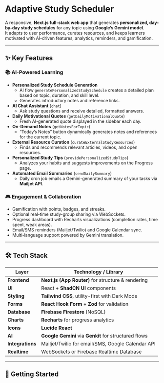 # Adaptive Study Scheduler

A responsive, **Next.js full-stack web app** that generates **personalized, day-by-day study schedules** for any topic using **Google’s Gemini model**.  
It adapts to user performance, curates resources, and keeps learners motivated with AI-driven features, analytics, reminders, and gamification.

---

## ✨ Key Features

### 📚 AI-Powered Learning
- **Personalized Study Schedule Generation**  
  - AI flow `generatePersonalizedStudySchedule` creates a detailed plan based on topic, duration, and skill level.  
  - Generates introductory notes and reference links.
- **AI Chat Assistant** (`chat`)  
  - Ask study questions and receive detailed, formatted answers.
- **Daily Motivational Quotes** (`getDailyMotivationalQuote`)  
  - Fresh AI-generated quote displayed in the sidebar each day.
- **On-Demand Notes** (`getNotesForTopic`)  
  - “Today’s Notes” button dynamically generates notes and references for the current topic.
- **External Resource Curation** (`curateExternalStudyResources`)  
  - Finds and recommends relevant articles, videos, and open resources.
- **Personalized Study Tips** (`providePersonalizedStudyTips`)  
  - Analyzes your habits and suggests improvements on the Progress page.
- **Automated Email Summaries** (`sendDailySummary`)  
  - Daily cron job emails a Gemini-generated summary of your tasks via **Mailjet API**.

### 🎮 Engagement & Collaboration
- Gamification with points, badges, and streaks.
- Optional real-time study-group sharing via WebSockets.
- Progress dashboard with Recharts visualizations (completion rates, time spent, weak areas).
- Email/SMS reminders (Mailjet/Twilio) and Google Calendar sync.
- Multi-language support powered by Gemini translation.

---

## 🛠 Tech Stack

| Layer            | Technology / Library                              |
|------------------|---------------------------------------------------|
| **Frontend**     | **Next.js (App Router)** for structure & rendering |
| **UI**           | React + **ShadCN UI** components                  |
| **Styling**      | **Tailwind CSS**, utility-first with Dark Mode     |
| **Forms**        | **React Hook Form** + **Zod** for validation       |
| **Database**     | **Firebase Firestore** (NoSQL)                    |
| **Charts**       | **Recharts** for progress analytics               |
| **Icons**        | **Lucide React**                                  |
| **AI**           | **Google Gemini** via **Genkit** for structured flows |
| **Integrations** | Mailjet/Twilio for email/SMS, Google Calendar API  |
| **Realtime**     | WebSockets or Firebase Realtime Database          |

---

## 🚀 Getting Started
